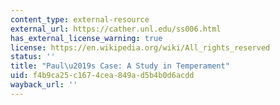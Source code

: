 ```yaml
---
content_type: external-resource
external_url: https://cather.unl.edu/ss006.html
has_external_license_warning: true
license: https://en.wikipedia.org/wiki/All_rights_reserved
status: ''
title: "Paul\u2019s Case: A Study in Temperament"
uid: f4b9ca25-c167-4cea-849a-d5b4b0d6acdd
wayback_url: ''
---
```


